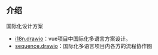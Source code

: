 ## 介绍

国际化设计方案

- [i18n.drawio](https://viewer.diagrams.net/?tags=%7B%7D&highlight=0000ff&layers=1&nav=1&title=i18n.drawio#Uhttps%3A%2F%2Fraw.githubusercontent.com%2Fzhuoooo%2Fdoodles%2Fmain%2Fi18n%2Fi18n.drawio)：vue项目中国际化多语言方案设计。
- [sequence.drawio](https://viewer.diagrams.net/?tags=%7B%7D&highlight=0000ff&layers=1&nav=1&title=sequence.drawio#Uhttps%3A%2F%2Fraw.githubusercontent.com%2Fzhuoooo%2Fdoodles%2Fmain%2Fi18n%2Fsequence.drawio)：国际化多语言项目内各方的流程协作图

